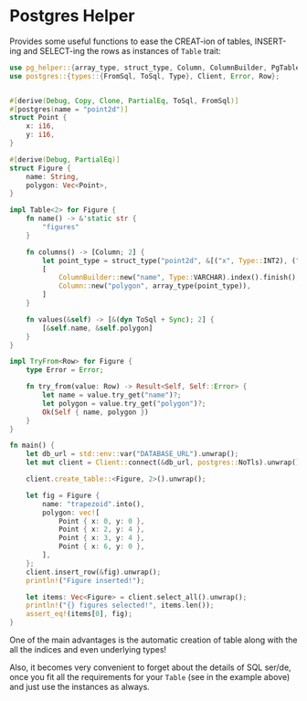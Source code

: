 # Postgres Helper

Provides some useful functions to ease the CREAT-ion of tables,
INSERT-ing and SELECT-ing the rows as instances of `Table` trait:


```rust
use pg_helper::{array_type, struct_type, Column, ColumnBuilder, PgTableExtension, Table};
use postgres::{types::{FromSql, ToSql, Type}, Client, Error, Row};


#[derive(Debug, Copy, Clone, PartialEq, ToSql, FromSql)]
#[postgres(name = "point2d")]
struct Point {
    x: i16,
    y: i16,
}

#[derive(Debug, PartialEq)]
struct Figure {
    name: String,
    polygon: Vec<Point>,
}

impl Table<2> for Figure {
    fn name() -> &'static str {
        "figures"
    }

    fn columns() -> [Column; 2] {
        let point_type = struct_type("point2d", &[("x", Type::INT2), ("y", Type::INT2)]);
        [
            ColumnBuilder::new("name", Type::VARCHAR).index().finish(),
            Column::new("polygon", array_type(point_type)),
        ]
    }

    fn values(&self) -> [&(dyn ToSql + Sync); 2] {
        [&self.name, &self.polygon]
    }
}

impl TryFrom<Row> for Figure {
    type Error = Error;

    fn try_from(value: Row) -> Result<Self, Self::Error> {
        let name = value.try_get("name")?;
        let polygon = value.try_get("polygon")?;
        Ok(Self { name, polygon })
    }
}

fn main() {
    let db_url = std::env::var("DATABASE_URL").unwrap();
    let mut client = Client::connect(&db_url, postgres::NoTls).unwrap();

    client.create_table::<Figure, 2>().unwrap();

    let fig = Figure {
        name: "trapezoid".into(),
        polygon: vec![
            Point { x: 0, y: 0 },
            Point { x: 2, y: 4 },
            Point { x: 3, y: 4 },
            Point { x: 6, y: 0 },
        ],
    };
    client.insert_row(&fig).unwrap();
    println!("Figure inserted!");

    let items: Vec<Figure> = client.select_all().unwrap();
    println!("{} figures selected!", items.len());
    assert_eq!(items[0], fig);
}
```


One of the main advantages is the automatic creation of table along with the
all the indices and even underlying types!

Also, it becomes very convenient to forget about the details of SQL ser/de,
once you fit all the requirements for your `Table` (see in the example above)
and just use the instances as always.
